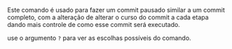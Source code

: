 Este comando é usado para fazer um commit pausado similar a um commit completo, com a alteração de alterar o curso do commit a cada etapa dando mais controle de como esse commit será executado.

use o argumento `?` para ver as escolhas possíveis do comando.